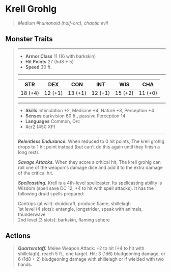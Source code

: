 # Krell Grohlg
>*Medium #humanoid (half-orc), chaotic evil*
## Monster Traits
>___
>- **Armor Class** 11 (16 with barkskin)
>- **Hit Points** 27 (5d8 + 5)
>- **Speed** 30 ft.
>___
>|STR|DEX|CON|INT|WIS|CHA|
>|:---:|:---:|:---:|:---:|:---:|:---:|
>|18 (+4)|12 (+1)|13 (+1)|12 (+1)|15 (+2)|11 (+0)|
>___
>- **Skills** Intimidation +2, Medicine +4, Nature +3, Perception +4
>- **Senses** darkvision 60 ft., passive Perception 14
>- **Languages** Common, Orc
>- #cr2 (450 XP)
>___
>***Relentless Endurance.*** When reduced to 0 hit points, The krell grohlg drops to 1 hit point instead (but can't do this again until they finish a long rest).  
>
>***Savage Attacks.*** When they score a critical hit, The krell grohlg can roll one of the weapon's damage dice and add it to the extra damage of the critical hit.  
>
>***Spellcasting.*** Krell is a 4th-level spellcaster. Its spellcasting ability is Wisdom (spell save DC 12, +4 to hit with spell attacks). It has the following druid spells prepared:  
>
>Cantrips (at will): druidcraft, produce flame, shillelagh  
>1st level (4 slots): entangle, longstrider, speak with animals, thunderwave  
>2nd level (3 slots): barkskin, flaming sphere  
>
## Actions
>***Quarterstaff.*** Melee Weapon Attack: +2 to hit (+4 to hit with shillelagh), reach 5 ft., one target. Hit: 3 (1d6) bludgeoning damage, or 6 (1d8 + 2) bludgeoning damage with shillelagh or if wielded with two hands.